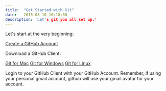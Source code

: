 ```yaml
---
title:  "Get Started with Git"
date:   2015-08-10 10:18:00
description: 'Let's git you all set up.'
---
```


Let's start at the very beginning:

[Create a GitHub Account](https://github.com/)

Download a GitHub Client:

[Git for Mac](https://mac.github.com/) 
[Git for Windows](https://msysgit.github.io/)
[Git for Linux](https://git-scm.com/downloads)

Login to your GitHub Client with your GitHub Account. Remember, if using your personal gmail account, github will use your gmail avatar for your account. 




